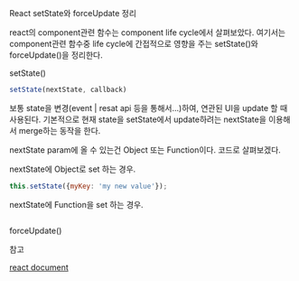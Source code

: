React setState와 forceUpdate 정리

react의 component관련 함수는 component life cycle에서 살펴보았다. 여기서는 component관련 함수중 life cycle에 간접적으로 영향을 주는 setState\(\)와 forceUpdate\(\)을 정리한다.



setState\(\)

```js
setState(nextState, callback)
```

보통 state을 변경\(event \| resat api 등을 통해서...\)하여, 연관된 UI을 update 할 때 사용된다. 기본적으로 현재 state을 setState에서 update하려는 nextState을 이용해서 merge하는 동작을 한다.

nextState param에 올 수 있는건 Object 또는 Function이다. 코드로 살펴보겠다.



nextState에 Object로 set 하는 경우.

```js
this.setState({myKey: 'my new value'});
```



nextState에 Function을 set 하는 경우.

```

```





forceUpdate\(\)



참고

[react document](https://facebook.github.io/react/docs/react-component.html)

